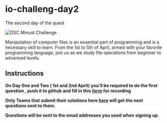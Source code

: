# io-challeng-day2
The second day of the quest

![DSC Mmust Challenge](https://raw.githubusercontent.com/dscmmust/IO-Challenge-Day-One/master/IoChallenge.jpeg)

Manipulation of computer files is an essential part of programming and is a necessary skill to learn. 
From the 1st to 5th of April, armed with your favorite programming language, join us  as we study file operations from beginner to advanced levels.


## Instructions

**On Day 0ne and Two ( 1st and 2nd April) you'll be required to do the first question , push it to github and fill in this
[form](https://docs.google.com/forms/d/e/1FAIpQLSeAft1A53Ya9EGU6-4C8mUoUgI96pT3_oTh_jlmttBeIOBypA/viewform)  for recording**

**Only Teams that submit their solutions  here [here](https://docs.google.com/forms/d/e/1FAIpQLSeAft1A53Ya9EGU6-4C8mUoUgI96pT3_oTh_jlmttBeIOBypA/viewform) will get the next questions sent to them.**

__Questions will be sent to the email addresses you used when signing up.__
